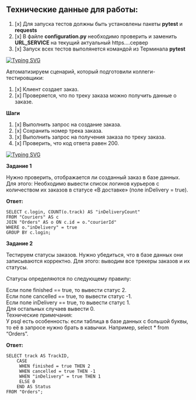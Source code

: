 ## **Технические данные для работы:**
1. [x] Для запуска тестов должны быть установлены пакеты **pytest** и **requests**
2. [x] В файле **configuration.py** необходимо проверить и заменить **URL_SERVICE** на текущий актуальный https....сервер
3. [x] Запуск всех тестов выполянется командой из Терминала **pytest**
 
 [![Typing SVG](https://readme-typing-svg.demolab.com?font=arial+black&size=30&duration=2000&pause=1000&color=5DA7F7&multiline=true&random=true&width=460&lines=%D0%90%D0%B2%D1%82%D0%BE%D0%BC%D0%B0%D1%82%D0%B8%D0%B7%D0%B0%D1%86%D0%B8%D1%8F+%D1%82%D0%B5%D1%81%D1%82%D0%B0+%D0%BA+API)](https://git.io/typing-svg)

Автоматизируем сценарий, который подготовили коллеги-тестировщики:
1. [x] Клиент создает заказ.
2. [x] Проверяется, что по треку заказа можно получить данные о заказе.

**Шаги**

1. [x] Выполнить запрос на создание заказа.
2. [x] Сохранить номер трека заказа.
3. [x] Выполнить запрос на получения заказа по треку заказа.
4. [x] Проверить, что код ответа равен 200.



<a href="https://git.io/typing-svg"><img src="https://readme-typing-svg.demolab.com?font=arial+black&size=30&duration=2000&pause=1000&color=5DA7F7&multiline=true&random=true&width=460&lines=%D0%A0%D0%B0%D0%B1%D0%BE%D1%82%D0%B0+%D1%81+%D0%B1%D0%B0%D0%B7%D0%BE%D0%B9+%D0%B4%D0%B0%D0%BD%D0%BD%D1%8B%D1%85" alt="Typing SVG" /></a>

**Задание 1**

Нужно проверить, отображается ли созданный заказ в базе данных.     
Для этого: Необходимо вывести список логинов курьеров с количеством их заказов в статусе «В доставке» (поле inDelivery = true). 

**Ответ:**

    SELECT c.login, COUNT(o.track) AS "inDeliveryCount" 
    FROM "Couriers" AS c 
    JOIN "Orders" AS o ON c.id = o."courierId" 
    WHERE o."inDelivery" = true 
    GROUP BY c.login;


**Задание 2**

Тестируем статусы заказов. Нужно убедиться, что в базе данных они записываются корректно.
Для этого: выводим все трекеры заказов и их статусы.

Статусы определяются по следующему правилу:

Если поле finished == true, то вывести статус 2.    
Если поле canсelled == true, то вывести статус -1.  
Если поле inDelivery == true, то вывести статус 1.  
Для остальных случаев вывести 0.    
Технические примечания:     
У psql есть особенность: если таблица в базе данных с большой буквы, то её в запросе нужно брать в кавычки. Например, select * from “Orders”.

**Ответ:**

    SELECT track AS TrackID,
        CASE 
         WHEN finished = true THEN 2 
         WHEN cancelled = true THEN -1 
         WHEN "inDelivery" = true THEN 1 
         ELSE 0 
        END AS Status 
    FROM "Orders";
